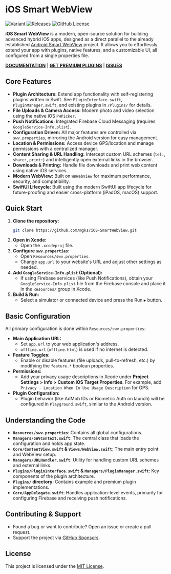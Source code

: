 # iOS Smart WebView

<p>
  <a href="#features"><img alt="Variant" src="https://img.shields.io/badge/language-Swift-orange.svg"></a>
  <a href="https://github.com/mgks/iOS-SmartWebView/releases"><img alt="Releases" src="https://img.shields.io/github/v/release/mgks/iOS-SmartWebView"></a>
  <a href="https://github.com/mgks/iOS-SmartWebView/blob/master/LICENSE"><img alt="GitHub License" src="https://img.shields.io/github/license/mgks/iOS-SmartWebView"></a>
</p>

**iOS Smart WebView** is a modern, open-source solution for building advanced hybrid iOS apps, designed as a direct parallel to the already established [Android Smart WebView](https://github.com/mgks/Android-SmartWebView) project. It allows you to effortlessly extend your app with plugins, native features, and a customizable UI, all configured from a single properties file.

**[DOCUMENTATION](https://docs.mgks.dev/smart-webview/)** | **[GET PREMIUM PLUGINS](https://github.com/sponsors/mgks/sponsorships?sponsor=mgks&tier_id=468838)** | **[ISSUES](https://github.com/mgks/iOS-SmartWebView/issues)**

## Core Features

*   **Plugin Architecture:** Extend app functionality with self-registering plugins written in Swift. See `PluginInterface.swift`, `PluginManager.swift`, and existing plugins in `/Plugins/` for details.
*   **File Uploads & Camera Access:** Modern photo and video selection using the native iOS `PHPicker`.
*   **Push Notifications:** Integrated Firebase Cloud Messaging (requires `GoogleService-Info.plist`).
*   **Configuration Driven:** All major features are controlled via `swv.properties`, mirroring the Android version for easy management.
*   **Location & Permissions:** Access device GPS/location and manage permissions with a centralized manager.
*   **Content Sharing & URL Handling:** Intercept custom URL schemes (`tel:`, `share:`, `print:`) and intelligently open external links in the browser.
*   **Downloads & Printing:** Handle file downloads and print web content using native iOS services.
*   **Modern WebView:** Built on `WKWebView` for maximum performance, security, and compatibility.
*   **SwiftUI Lifecycle:** Built using the modern SwiftUI app lifecycle for future-proofing and easier cross-platform (iPadOS, macOS) support.

## Quick Start

1.  **Clone the repository:**
    ```sh
    git clone https://github.com/mgks/iOS-SmartWebView.git
    ```
2.  **Open in Xcode:**
    *   Open the `.xcodeproj` file.
3.  **Configure `swv.properties`:**
    *   Open `Resources/swv.properties`.
    *   Change `app.url` to your website's URL and adjust other settings as needed.
4.  **Add `GoogleService-Info.plist` (Optional):**
    *   If using Firebase services (like Push Notifications), obtain your `GoogleService-Info.plist` file from the Firebase console and place it in the `Resources/` group in Xcode.
5.  **Build & Run:**
    *   Select a simulator or connected device and press the Run `▶` button.

## Basic Configuration

All primary configuration is done within `Resources/swv.properties`:

*   **Main Application URL:**
    *   Set `app.url` to your web application's address.
    *   `offline.url` (`offline.html`) is used if no internet is detected.
*   **Feature Toggles:**
    *   Enable or disable features (file uploads, pull-to-refresh, etc.) by modifying the `feature.*` boolean properties.
*   **Permissions:**
    *   Add your privacy usage descriptions in Xcode under **Project Settings > Info > Custom iOS Target Properties**. For example, add `Privacy - Location When In Use Usage Description` for GPS.
*   **Plugin Configuration:**
    *   Plugin behavior (like AdMob IDs or Biometric Auth on launch) will be configured in `Playground.swift`, similar to the Android version.

## Understanding the Code

*   **`Resources/swv.properties`**: Contains all global configurations.
*   **`Managers/SWVContext.swift`**: The central class that loads the configuration and holds app state.
*   **`Core/ContentView.swift` & `Views/WebView.swift`**: The main entry point and WebView setup.
*   **`Managers/URLHandler.swift`**: Utility for handling custom URL schemes and external links.
*   **`Plugins/PluginInterface.swift` & `Managers/PluginManager.swift`**: Key components of the plugin architecture.
*   **`Plugins/` directory**: Contains example and premium plugin implementations.
*   **`Core/AppDelegate.swift`**: Handles application-level events, primarily for configuring Firebase and receiving push notifications.

## Contributing & Support
*   Found a bug or want to contribute? Open an issue or create a pull request.
*   Support the project via [GitHub Sponsors](https://github.com/sponsors/mgks).

## License
This project is licensed under the [MIT License](LICENSE).

